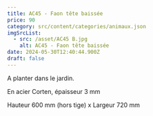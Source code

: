 ```yaml
---
title: AC45 - Faon tête baissée
price: 90
category: src/content/categories/animaux.json
imgSrcList:
  - src: /asset/AC45 B.jpg
    alt: AC45 - Faon tête baissée
date: 2024-05-30T12:40:44.900Z
draft: false
---
```


A planter dans le jardin.

En acier Corten, épaisseur 3 mm

Hauteur 600 mm (hors tige) x Largeur 720 mm
